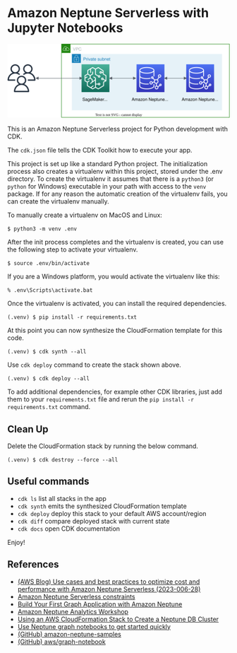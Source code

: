 # Amazon Neptune Serverless with Jupyter Notebooks

![neptune-serverless-arch](./neptune-serverless-arch.svg)

This is an Amazon Neptune Serverless project for Python development with CDK.

The `cdk.json` file tells the CDK Toolkit how to execute your app.

This project is set up like a standard Python project.  The initialization
process also creates a virtualenv within this project, stored under the .env
directory.  To create the virtualenv it assumes that there is a `python3`
(or `python` for Windows) executable in your path with access to the `venv`
package. If for any reason the automatic creation of the virtualenv fails,
you can create the virtualenv manually.

To manually create a virtualenv on MacOS and Linux:

```
$ python3 -m venv .env
```

After the init process completes and the virtualenv is created, you can use the following
step to activate your virtualenv.

```
$ source .env/bin/activate
```

If you are a Windows platform, you would activate the virtualenv like this:

```
% .env\Scripts\activate.bat
```

Once the virtualenv is activated, you can install the required dependencies.

```
(.venv) $ pip install -r requirements.txt
```

At this point you can now synthesize the CloudFormation template for this code.

```
(.venv) $ cdk synth --all
```

Use `cdk deploy` command to create the stack shown above.

```
(.venv) $ cdk deploy --all
```

To add additional dependencies, for example other CDK libraries, just add
them to your `requirements.txt` file and rerun the `pip install -r requirements.txt`
command.

## Clean Up

Delete the CloudFormation stack by running the below command.

```
(.venv) $ cdk destroy --force --all
```

## Useful commands

 * `cdk ls`          list all stacks in the app
 * `cdk synth`       emits the synthesized CloudFormation template
 * `cdk deploy`      deploy this stack to your default AWS account/region
 * `cdk diff`        compare deployed stack with current state
 * `cdk docs`        open CDK documentation

Enjoy!

## References

 * [(AWS Blog) Use cases and best practices to optimize cost and performance with Amazon Neptune Serverless (2023-006-28)](https://aws.amazon.com/blogs/database/use-cases-and-best-practices-to-optimize-cost-and-performance-with-amazon-neptune-serverless/)
 * [Amazon Neptune Serverless constraints](https://docs.aws.amazon.com/neptune/latest/userguide/neptune-serverless.html#neptune-serverless-limitations)
 * [Build Your First Graph Application with Amazon Neptune](https://catalog.workshops.aws/neptune-deep-dive/en-US)
 * [Amazon Neptune Analytics Workshop](https://catalog.us-east-1.prod.workshops.aws/workshops/28907bd0-e855-428a-aabd-ae2173eef31b/en-US)
 * [Using an AWS CloudFormation Stack to Create a Neptune DB Cluster](https://docs.aws.amazon.com/neptune/latest/userguide/get-started-cfn-create.html)
 * [Use Neptune graph notebooks to get started quickly](https://docs.aws.amazon.com/neptune/latest/userguide/graph-notebooks.html)
 * [(GitHub) amazon-neptune-samples](https://github.com/aws-samples/amazon-neptune-samples/)
 * [(GitHub) aws/graph-notebook](https://github.com/aws/graph-notebook)
